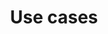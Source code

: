---
layout: doc
title: "Use cases"
description: "This guide will show some use case of viky.ai."
image: site_assets/img/social.jpg
order: 10
---